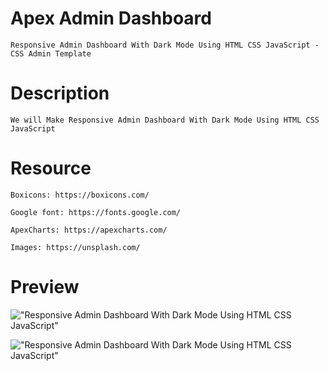 # Apex Admin Dashboard

    Responsive Admin Dashboard With Dark Mode Using HTML CSS JavaScript - CSS Admin Template


# Description

    We will Make Responsive Admin Dashboard With Dark Mode Using HTML CSS JavaScript

# Resource

    Boxicons: https://boxicons.com/

    Google font: https://fonts.google.com/

    ApexCharts: https://apexcharts.com/

    Images: https://unsplash.com/

# Preview

!["Responsive Admin Dashboard With Dark Mode Using HTML CSS JavaScript"](https://user-images.githubusercontent.com/67447840/117741644-25a86f00-b22d-11eb-9d17-bf13022214ea.png "Responsive Admin Dashboard With Dark Mode Using HTML CSS JavaScript")

!["Responsive Admin Dashboard With Dark Mode Using HTML CSS JavaScript"](https://user-images.githubusercontent.com/67447840/117741694-3953d580-b22d-11eb-8e96-b62f0a059ef5.png "Responsive Admin Dashboard With Dark Mode Using HTML CSS JavaScript")
